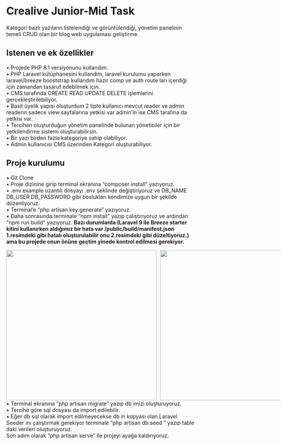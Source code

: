 <h1 class="code-line" data-line-start=0 data-line-end=1 ><a id="Crealive_JuniorMid_Task_0"></a>Crealive Junior-Mid Task</h1>
<p class="has-line-data" data-line-start="1" data-line-end="2">Kategori bazlı yazıların listelendiği ve görüntülendiği, yönetim panelinin temeli CRUD olan bir blog web uygulaması geliştirme.</p>
<h2 class="code-line" data-line-start=3 data-line-end=4 ><a id="Istenen_ve_ek_zellikler_3"></a>Istenen ve ek özellikler</h2>
<p class="has-line-data" data-line-start="4" data-line-end="12">• Projede PHP 8.1 versiyonunu kullandım.<br>
• PHP Laravel kütüphanesini kullandım, laravel kurulumu yaparken laravel/breeze booststrap kullandım hazır comp ve auth route ları içerdiği için zamandan tasaruf edebilmek için.<br>
• CMS tarafında CREATE READ UPDATE DELETE işlemlerini gerçekleştirilebiliyor.<br>
• Basit üyelik yapısı oluşturdum 2 tipte kullanıcı mevcut reader ve admin readerın sadece view sayfalarına yetkisi var admin’in ise CMS tarafına da yetkisi var.<br>
• Tercihen oluşturduğun yönetim panelinde bulunan yöneticiler için bir<br>
yetkilendirme sistemi oluşturabilirsin.<br>
• Bir yazı birden fazla kategoriye sahip olabiliyor.<br>
• Admin kullanıcısı CMS üzerinden Kategori oluşturabiliyor.</p>
<h2 class="code-line" data-line-start=13 data-line-end=14 ><a id="Proje_kurulumu_13"></a>Proje kurulumu</h2>
<p class="has-line-data" data-line-start="14" data-line-end="22">• Git Clone<br>
• Proje dizinine girip terminal ekranına “composer install” yazıyoruz.<br>
• .env.example uzantılı dosyayı .env şeklinde değiştiriyoruz ve DB_NAME DB_USER DB_PASSWORD gibi boslukları kendimize uygun bir şekilde düzenliyoruz.<br>
• Terminal’e “php artisan key:generate” yazıyoruz.<br>
• Daha sonrasında terminale “npm install” yazıp çalıştırıyoruz ve ardından "npm run build" yazıyoruz. <b>Bazı durumlarda (Laravel 9 ile Breeze starter kitini kullanırken aldığımız bir hata var /public/build/manifest.json 1.resimdeki gibi hatalı oluşturulabilir onu 2.resimdeki gibi düzeltiyoruz.) ama bu projede onun önüne geçtim yinede kontrol edilmesi gerekiyor.</b><br>
<div style="display: flex; gap: 10px;">
    <img style="width: 400px;" src="https://bazartrk.com/hata.png">
    <img style="width: 400px;" src="https://bazartrk.com/cozum.png">
</div>
• Terminal ekranına “php artisan migrate” yazıp db imizi oluşturuyoruz.<br>
• Tercihe göre sql dosyası da import edilebilir.<br>
• Eğer db sql olarak import edilmeyecekse db in kopyası olan Laravel Seeder ını çalıştırmak gerekiyor terminale “php artisan db:seed
” yazıp table daki verileri oluşturuyoruz.<br>
Son adım olarak “php artisan serve” ile projeyi ayağa kaldırıyoruz.</p>

